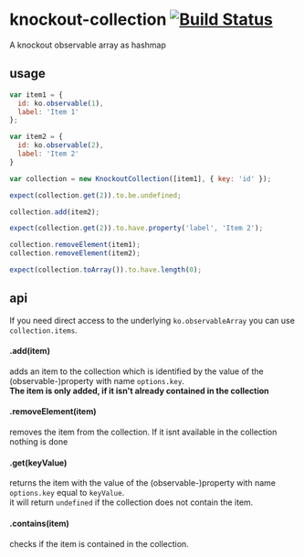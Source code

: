 

# knockout-collection [![Build Status](https://travis-ci.org/webforge-labs/knockout-collection.svg?branch=master)](https://travis-ci.org/webforge-labs/knockout-collection)

A knockout observable array as hashmap

## usage

```js
var item1 = {
  id: ko.observable(1),
  label: 'Item 1'
};

var item2 = {
  id: ko.observable(2),
  label: 'Item 2'
}

var collection = new KnockoutCollection([item1], { key: 'id' });

expect(collection.get(2)).to.be.undefined;

collection.add(item2);

expect(collection.get(2)).to.have.property('label', 'Item 2');

collection.removeElement(item1);
collection.removeElement(item2);

expect(collection.toArray()).to.have.length(0);
```

## api

If you need direct access to the underlying `ko.observableArray` you can use `collection.items`.

#### .add(item)

adds an item to the collection which is identified by the value of the (observable-)property with name `options.key`.  
**The item is only added, if it isn't already contained in the collection**

#### .removeElement(item)

removes the item from the collection. If it isnt available in the collection nothing is done

#### .get(keyValue)

returns the item with the value of the (observable-)property with name `options.key` equal to `keyValue`.  
it will return `undefined` if the collection does not contain the item.

#### .contains(item)

checks if the item is contained in the collection.

